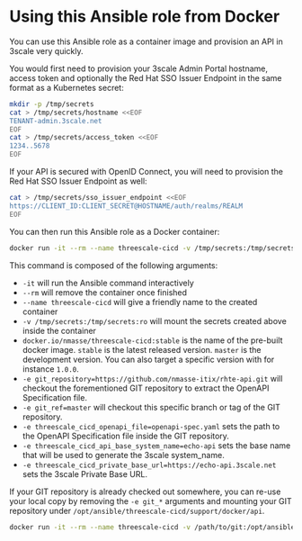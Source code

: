 # Using this Ansible role from Docker

You can use this Ansible role as a container image and provision an API in
3scale very quickly.

You would first need to provision your 3scale Admin Portal hostname, access token
and optionally the Red Hat SSO Issuer Endpoint in the same format as a Kubernetes
secret:

```sh
mkdir -p /tmp/secrets
cat > /tmp/secrets/hostname <<EOF
TENANT-admin.3scale.net
EOF
cat > /tmp/secrets/access_token <<EOF
1234..5678
EOF
```

If your API is secured with OpenID Connect, you will need to provision the Red Hat
SSO Issuer Endpoint as well:

```sh
cat > /tmp/secrets/sso_issuer_endpoint <<EOF
https://CLIENT_ID:CLIENT_SECRET@HOSTNAME/auth/realms/REALM
EOF
```

You can then run this Ansible role as a Docker container:

```sh
docker run -it --rm --name threescale-cicd -v /tmp/secrets:/tmp/secrets:ro docker.io/nmasse/threescale-cicd:stable -e git_repository=https://github.com/nmasse-itix/rhte-api.git -e git_ref=master -e threescale_cicd_openapi_file=openapi-spec.yaml -e threescale_cicd_api_base_system_name=echo-api -e threescale_cicd_private_base_url=https://echo-api.3scale.net
```

This command is composed of the following arguments:

- `-it` will run the Ansible command interactively
- `--rm` will remove the container once finished
- `--name threescale-cicd` will give a friendly name to the created container
- `-v /tmp/secrets:/tmp/secrets:ro` will mount the secrets created above inside the container
- `docker.io/nmasse/threescale-cicd:stable` is the name of the pre-built docker image.
  `stable` is the latest released version. `master` is the development version.
  You can also target a specific version with for instance `1.0.0`.
- `-e git_repository=https://github.com/nmasse-itix/rhte-api.git` will checkout the
  forementioned GIT repository to extract the OpenAPI Specification file.
- `-e git_ref=master` will checkout this specific branch or tag of the GIT repository.
- `-e threescale_cicd_openapi_file=openapi-spec.yaml` sets the path to the OpenAPI
  Specification file inside the GIT repository.
- `-e threescale_cicd_api_base_system_name=echo-api` sets the base name that will be used
  to generate the 3scale system_name.
- `-e threescale_cicd_private_base_url=https://echo-api.3scale.net` sets the 3scale
  Private Base URL.

If your GIT repository is already checked out somewhere, you can re-use your
local copy by removing the `-e git_*` arguments and mounting your GIT repository
under `/opt/ansible/threescale-cicd/support/docker/api`.

```sh
docker run -it --rm --name threescale-cicd -v /path/to/git:/opt/ansible/threescale-cicd/support/docker/api:ro -v /tmp/secrets:/tmp/secrets:ro docker.io/nmasse/threescale-cicd:stable -e threescale_cicd_openapi_file=path/to/openapi-spec.yaml -e threescale_cicd_api_base_system_name=echo-api -e threescale_cicd_private_base_url=https://echo-api.3scale.net
```
